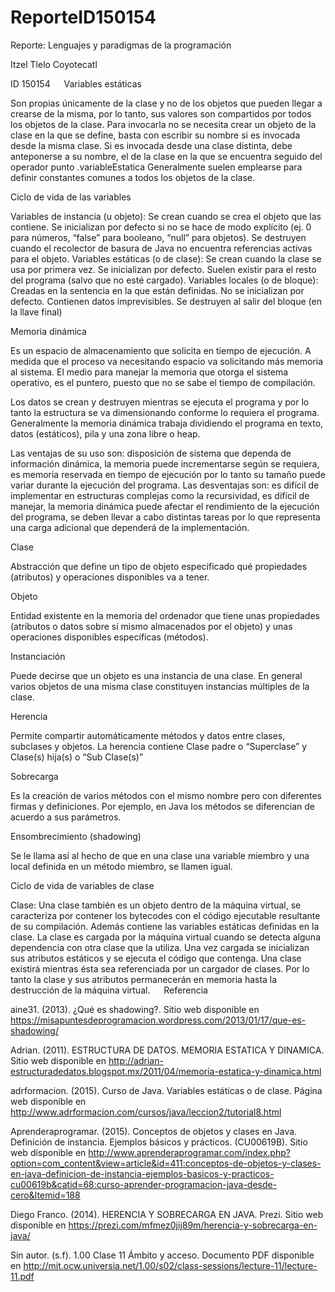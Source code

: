 # ReporteID150154

Reporte: Lenguajes y paradigmas de la programación

Itzel Tlelo Coyotecatl

ID 150154
 
Variables estáticas

Son propias únicamente de la clase y no de los objetos que pueden llegar a crearse de la misma, por lo tanto, sus valores son compartidos por todos los objetos de la clase. Para invocarla no se necesita crear un objeto de la clase en la que se define, basta con escribir su nombre si es invocada desde la misma clase. Si es invocada desde una clase distinta, debe anteponerse a su nombre, el de la clase en la que se encuentra seguido del operador punto
<NombreClase>.variableEstatica
Generalmente suelen emplearse para definir constantes comunes a todos los objetos de la clase.

Ciclo de vida de las variables

Variables de instancia (u objeto): Se crean cuando se crea el objeto que las contiene. Se inicializan por defecto si no se hace de modo explícito (ej. 0 para números, “false” para booleano, “null” para objetos). Se destruyen cuando el recolector de basura de Java no encuentra referencias activas para el objeto.
Variables estáticas (o de clase): Se crean cuando la clase se usa por primera vez. Se inicializan por defecto. Suelen existir para el resto del programa (salvo que no esté cargado).
Variables locales (o de bloque): Creadas en la sentencia en la que están definidas. No se inicializan por defecto. Contienen datos imprevisibles. Se destruyen al salir del bloque (en la llave final)

Memoria dinámica

Es un espacio de almacenamiento que solicita en tiempo de ejecución. A medida que el proceso va necesitando espacio va solicitando más memoria al sistema. El medio para manejar la memoria que otorga el sistema operativo, es el puntero, puesto que no se sabe el tiempo de compilación.

Los datos se crean y destruyen mientras se ejecuta el programa y por lo tanto la estructura se va dimensionando conforme lo requiera el programa. Generalmente la memoria dinámica trabaja dividiendo el programa en texto, datos (estáticos), pila y una zona libre o heap. 

Las ventajas de su uso son: disposición de sistema que dependa de información dinámica, la memoria puede incrementarse según se requiera, es memoria reservada en tiempo de ejecución por lo tanto su tamaño puede variar durante la ejecución del programa. Las desventajas son: es difícil de implementar en estructuras complejas como la recursividad, es difícil de manejar, la memoria dinámica puede afectar el rendimiento de la ejecución del programa, se deben llevar a cabo distintas tareas por lo que representa una carga adicional que dependerá de la implementación.

Clase

Abstracción que define un tipo de objeto especificado qué propiedades (atributos) y operaciones disponibles va a tener.

Objeto

Entidad existente en la memoria del ordenador que tiene unas propiedades (atributos o datos sobre sí mismo almacenados por el objeto) y unas operaciones disponibles específicas (métodos).

Instanciación

Puede decirse que un objeto es una instancia de una clase. En general varios objetos de una misma clase constituyen instancias múltiples de la clase. 

Herencia

Permite compartir automáticamente métodos y datos entre clases, subclases y objetos. La herencia contiene Clase padre o “Superclase” y Clase(s) hija(s) o “Sub Clase(s)”

Sobrecarga

Es la creación de varios métodos con el mismo nombre pero con diferentes firmas y definiciones. Por ejemplo, en Java los métodos se diferencian de acuerdo a sus parámetros.

Ensombrecimiento (shadowing)

Se le llama así al hecho de que en una clase una variable miembro y una local definida en un método miembro, se llamen igual.

Ciclo de vida de variables de clase

Clase: Una clase también es un objeto dentro de la máquina virtual, se caracteriza por contener los bytecodes con el código ejecutable resultante de su compilación. Además contiene las variables estáticas definidas en la clase. La clase es cargada por la máquina virtual cuando se detecta alguna dependencia con otra clase que la utiliza. Una vez cargada se inicializan sus atributos estáticos y se ejecuta el código que contenga. Una clase existirá mientras ésta sea referenciada por un cargador de clases. Por lo tanto la clase y sus atributos permanecerán en memoria hasta la destrucción de la máquina virtual.
 
Referencia

aine31. (2013). ¿Qué es shadowing?. Sitio web disponible en https://misapuntesdeprogramacion.wordpress.com/2013/01/17/que-es-shadowing/

Adrian. (2011). ESTRUCTURA DE DATOS. MEMORIA ESTATICA Y DINAMICA. Sitio web disponible en http://adrian-estructuradedatos.blogspot.mx/2011/04/memoria-estatica-y-dinamica.html

adrformacion. (2015). Curso de Java. Variables estáticas o de clase. Página web disponible en http://www.adrformacion.com/cursos/java/leccion2/tutorial8.html

Aprenderaprogramar. (2015). Conceptos de objetos y clases en Java. Definición de instancia. Ejemplos básicos y prácticos. (CU00619B). Sitio web disponible en http://www.aprenderaprogramar.com/index.php?option=com_content&view=article&id=411:conceptos-de-objetos-y-clases-en-java-definicion-de-instancia-ejemplos-basicos-y-practicos-cu00619b&catid=68:curso-aprender-programacion-java-desde-cero&Itemid=188

Diego Franco. (2014). HERENCIA Y SOBRECARGA EN JAVA. Prezi. Sitio web disponible en https://prezi.com/mfmez0jij89m/herencia-y-sobrecarga-en-java/

Sin autor. (s.f). 1.00 Clase 11 Ámbito y acceso. Documento PDF disponible en http://mit.ocw.universia.net/1.00/s02/class-sessions/lecture-11/lecture-11.pdf
